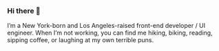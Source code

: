 ### Hi there 👋

I’m a New York-born and Los Angeles-raised front-end developer / UI engineer. When I’m not working, you can find me hiking, biking, reading, sipping coffee, or laughing at my own terrible puns.

<!--
**itsjustmath/itsjustmath** is a ✨ _special_ ✨ repository because its `README.md` (this file) appears on your GitHub profile.

Here are some ideas to get you started:

- 🔭 I’m currently working on ...
- 🌱 I’m currently learning ...
- 👯 I’m looking to collaborate on ...
- 🤔 I’m looking for help with ...
- 💬 Ask me about ...
- 📫 How to reach me: ...
- 😄 Pronouns: ...
- ⚡ Fun fact: ...
-->

